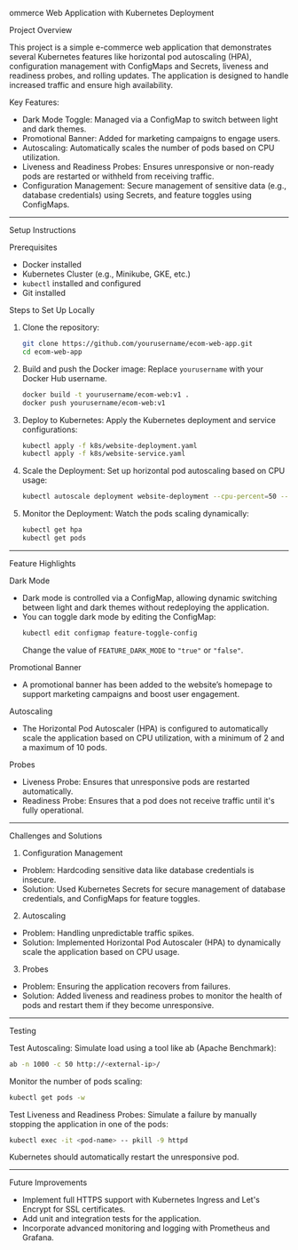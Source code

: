 ommerce Web Application with Kubernetes Deployment

 Project Overview

This project is a simple e-commerce web application that demonstrates several Kubernetes features like horizontal pod autoscaling (HPA), configuration management with ConfigMaps and Secrets, liveness and readiness probes, and rolling updates. The application is designed to handle increased traffic and ensure high availability.

 Key Features:
- Dark Mode Toggle: Managed via a ConfigMap to switch between light and dark themes.
- Promotional Banner: Added for marketing campaigns to engage users.
- Autoscaling: Automatically scales the number of pods based on CPU utilization.
- Liveness and Readiness Probes: Ensures unresponsive or non-ready pods are restarted or withheld from receiving traffic.
- Configuration Management: Secure management of sensitive data (e.g., database credentials) using Secrets, and feature toggles using ConfigMaps.

---

 Setup Instructions

 Prerequisites
- Docker installed
- Kubernetes Cluster (e.g., Minikube, GKE, etc.)
- `kubectl` installed and configured
- Git installed

 Steps to Set Up Locally

1. Clone the repository:
   ```bash
   git clone https://github.com/yourusername/ecom-web-app.git
   cd ecom-web-app
   ```

2. Build and push the Docker image:
   Replace `yourusername` with your Docker Hub username.
   ```bash
   docker build -t yourusername/ecom-web:v1 .
   docker push yourusername/ecom-web:v1
   ```

3. Deploy to Kubernetes:
   Apply the Kubernetes deployment and service configurations:
   ```bash
   kubectl apply -f k8s/website-deployment.yaml
   kubectl apply -f k8s/website-service.yaml
   ```

4. Scale the Deployment:
   Set up horizontal pod autoscaling based on CPU usage:
   ```bash
   kubectl autoscale deployment website-deployment --cpu-percent=50 --min=2 --max=10
   ```

5. Monitor the Deployment:
   Watch the pods scaling dynamically:
   ```bash
   kubectl get hpa
   kubectl get pods
   ```

---

 Feature Highlights

 Dark Mode
- Dark mode is controlled via a ConfigMap, allowing dynamic switching between light and dark themes without redeploying the application.
- You can toggle dark mode by editing the ConfigMap:
   ```bash
   kubectl edit configmap feature-toggle-config
   ```
   Change the value of `FEATURE_DARK_MODE` to `"true"` or `"false"`.

 Promotional Banner
- A promotional banner has been added to the website’s homepage to support marketing campaigns and boost user engagement.

 Autoscaling
- The Horizontal Pod Autoscaler (HPA) is configured to automatically scale the application based on CPU utilization, with a minimum of 2 and a maximum of 10 pods.

 Probes
- Liveness Probe: Ensures that unresponsive pods are restarted automatically.
- Readiness Probe: Ensures that a pod does not receive traffic until it's fully operational.

---

Challenges and Solutions

1. Configuration Management
- Problem: Hardcoding sensitive data like database credentials is insecure.
- Solution: Used Kubernetes Secrets for secure management of database credentials, and ConfigMaps for feature toggles.

 2. Autoscaling
- Problem: Handling unpredictable traffic spikes.
- Solution: Implemented Horizontal Pod Autoscaler (HPA) to dynamically scale the application based on CPU usage.

 3. Probes
- Problem: Ensuring the application recovers from failures.
- Solution: Added liveness and readiness probes to monitor the health of pods and restart them if they become unresponsive.

---

 Testing

 Test Autoscaling:
Simulate load using a tool like ab (Apache Benchmark):
```bash
ab -n 1000 -c 50 http://<external-ip>/
```

Monitor the number of pods scaling:
```bash
kubectl get pods -w
```

 Test Liveness and Readiness Probes:
Simulate a failure by manually stopping the application in one of the pods:
```bash
kubectl exec -it <pod-name> -- pkill -9 httpd
```
Kubernetes should automatically restart the unresponsive pod.

---

 Future Improvements

- Implement full HTTPS support with Kubernetes Ingress and Let's Encrypt for SSL certificates.
- Add unit and integration tests for the application.
- Incorporate advanced monitoring and logging with Prometheus and Grafana.
``` 

